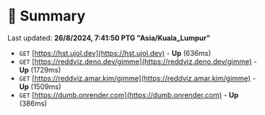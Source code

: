 # 📖 Summary
Last updated: **26/8/2024, 7:41:50 PTG "Asia/Kuala_Lumpur"**

- `GET` [https://hst.ujol.dev](https://hst.ujol.dev) - **Up** (636ms)
- `GET` [https://reddviz.deno.dev/gimme](https://reddviz.deno.dev/gimme) - **Up** (1729ms)
- `GET` [https://reddviz.amar.kim/gimme](https://reddviz.amar.kim/gimme) - **Up** (1509ms)
- `GET` [https://dumb.onrender.com](https://dumb.onrender.com) - **Up** (386ms)
